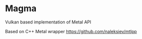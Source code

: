 # Magma
Vulkan based implementation of Metal API

Based on C++ Metal wrapper https://github.com/naleksiev/mtlpp
